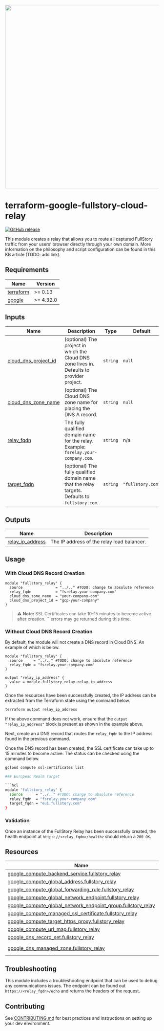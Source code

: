 <a href="https://fullstory.com"><img src="https://d36ubspakw5kl4.cloudfront.net/fullstory.png" width="600"></a>

# terraform-google-fullstory-cloud-relay

[![GitHub release](https://img.shields.io/github/release/fullstorydev/terraform-google-fullstory-cloud-relay.svg)](https://github.com/fullstorydev/terraform-google-fullstory-cloud-relay/releases/)


This module creates a relay that allows you to route all captured FullStory traffic
from your users’ browser directly through your own domain. More information on the philosophy and 
script configuration can be found in this KB article (TODO: add link).

<!-- BEGIN_TF_DOCS -->
## Requirements

| Name | Version |
|------|---------|
| <a name="requirement_terraform"></a> [terraform](#requirement\_terraform) | >= 0.13 |
| <a name="requirement_google"></a> [google](#requirement\_google) | >= 4.32.0 |

## Inputs

| Name | Description | Type | Default | Required |
|------|-------------|------|---------|:--------:|
| <a name="input_cloud_dns_project_id"></a> [cloud\_dns\_project\_id](#input\_cloud\_dns\_project\_id) | (optional) The project in which the Cloud DNS zone lives in. Defaults to provider project. | `string` | `null` | no |
| <a name="input_cloud_dns_zone_name"></a> [cloud\_dns\_zone\_name](#input\_cloud\_dns\_zone\_name) | (optional) The Cloud DNS zone name for placing the DNS A record. | `string` | `null` | no |
| <a name="input_relay_fqdn"></a> [relay\_fqdn](#input\_relay\_fqdn) | The fully qualified domain name for the relay. Example: `fsrelay.your-company.com`. | `string` | n/a | yes |
| <a name="input_target_fqdn"></a> [target\_fqdn](#input\_target\_fqdn) | (optional) The fully qualified domain name that the relay targets. Defaults to `fullstory.com`. | `string` | `"fullstory.com"` | no |

## Outputs

| Name | Description |
|------|-------------|
| <a name="output_relay_ip_address"></a> [relay\_ip\_address](#output\_relay\_ip\_address) | The IP address of the relay load balancer. |

## Usage

### With Cloud DNS Record Creation

```hcl
module "fullstory_relay" {
  source               = "../.." #TODO: change to absolute reference
  relay_fqdn           = "fsrelay.your-company.com"
  cloud_dns_zone_name  = "your-company-com"
  cloud_dns_project_id = "gcp-your-company"
}
```

> :warning: **Note:** SSL Certificates can take 10-15 minutes to become active after creation. `` errors may ge returned during this time.

### Without Cloud DNS Record Creation

By default, the module will not create a DNS record in Cloud DNS. An example of which is below.

```hcl
module "fullstory_relay" {
  source     = "../.." #TODO: change to absolute reference
  relay_fqdn = "fsrelay.your-company.com"
}

output "relay_ip_address" {
  value = module.fullstory_relay.relay_ip_address
}
```

Once the resources have been successfully created, the IP address can be extracted from the Terraform state using the command below.

```bash
terraform output relay_ip_address
```

If the above command does not work, ensure that the `output "relay_ip_address"` block is present as shown in the example above.

Next, create an `A` DNS record that routes the `relay_fqdn` to the IP address found in the previous command.

Once the DNS record has been created, the SSL certificate can take up to 15 minutes to become active. The status can be checked using the command below.

```bash
gcloud compute ssl-certificates list

### European Realm Target

```hcl
module "fullstory_relay" {
  source      = "../.." #TODO: change to absolute reference
  relay_fqdn  = "fsrelay.your-company.com"
  target_fqdn = "eu1.fullstory.com"
}
```

### Validation
Once an instance of the FullStory Relay has been successfully created, the health endpoint at `https://<relay_fqdn>/healthz` should return a `200 OK`.

## Resources

| Name | Type |
|------|------|
| [google_compute_backend_service.fullstory_relay](https://registry.terraform.io/providers/hashicorp/google/latest/docs/resources/compute_backend_service) | resource |
| [google_compute_global_address.fullstory_relay](https://registry.terraform.io/providers/hashicorp/google/latest/docs/resources/compute_global_address) | resource |
| [google_compute_global_forwarding_rule.fullstory_relay](https://registry.terraform.io/providers/hashicorp/google/latest/docs/resources/compute_global_forwarding_rule) | resource |
| [google_compute_global_network_endpoint.fullstory_relay](https://registry.terraform.io/providers/hashicorp/google/latest/docs/resources/compute_global_network_endpoint) | resource |
| [google_compute_global_network_endpoint_group.fullstory_relay](https://registry.terraform.io/providers/hashicorp/google/latest/docs/resources/compute_global_network_endpoint_group) | resource |
| [google_compute_managed_ssl_certificate.fullstory_relay](https://registry.terraform.io/providers/hashicorp/google/latest/docs/resources/compute_managed_ssl_certificate) | resource |
| [google_compute_target_https_proxy.fullstory_relay](https://registry.terraform.io/providers/hashicorp/google/latest/docs/resources/compute_target_https_proxy) | resource |
| [google_compute_url_map.fullstory_relay](https://registry.terraform.io/providers/hashicorp/google/latest/docs/resources/compute_url_map) | resource |
| [google_dns_record_set.fullstory_relay](https://registry.terraform.io/providers/hashicorp/google/latest/docs/resources/dns_record_set) | resource |
| [google_dns_managed_zone.fullstory_relay](https://registry.terraform.io/providers/hashicorp/google/latest/docs/data-sources/dns_managed_zone) | data source |
<!-- END_TF_DOCS -->

## Troubleshooting

This module includes a troubleshooting endpoint that can be used to debug any communications issues. The endpoint can be found out `https://<relay_fqdn>/echo` and returns the headers of the request.

## Contributing
See [CONTRIBUTING.md](https://github.com/fullstorydev/terraform-google-fullstory-cloud-relay/blob/main/.github/CONTRIBUTING.md) for best practices and instructions on setting up your dev environment.
